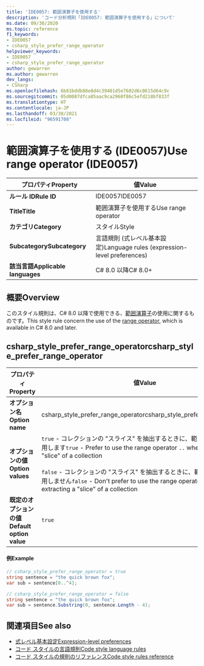 ```yaml
---
title: 'IDE0057: 範囲演算子を使用する'
description: 'コード分析規則「IDE0057: 範囲演算子を使用する」について'
ms.date: 09/30/2020
ms.topic: reference
f1_keywords:
- IDE0057
- csharp_style_prefer_range_operator
helpviewer_keywords:
- IDE0057
- csharp_style_prefer_range_operator
author: gewarren
ms.author: gewarren
dev_langs:
- CSharp
ms.openlocfilehash: 6b81bddb88e8d4c39401d5e7602d6c0615d64c9c
ms.sourcegitcommit: 05d0087dfca85aac9ca2960f86c5efd218bf833f
ms.translationtype: HT
ms.contentlocale: ja-JP
ms.lasthandoff: 03/30/2021
ms.locfileid: "96591708"
---
```

# <a name="use-range-operator-ide0057"></a><span data-ttu-id="964e3-103">範囲演算子を使用する (IDE0057)</span><span class="sxs-lookup"><span data-stu-id="964e3-103">Use range operator (IDE0057)</span></span>

|<span data-ttu-id="964e3-104">プロパティ</span><span class="sxs-lookup"><span data-stu-id="964e3-104">Property</span></span>|<span data-ttu-id="964e3-105">値</span><span class="sxs-lookup"><span data-stu-id="964e3-105">Value</span></span>|
|-|-|
| <span data-ttu-id="964e3-106">**ルール ID**</span><span class="sxs-lookup"><span data-stu-id="964e3-106">**Rule ID**</span></span> | <span data-ttu-id="964e3-107">IDE0057</span><span class="sxs-lookup"><span data-stu-id="964e3-107">IDE0057</span></span> |
| <span data-ttu-id="964e3-108">**Title**</span><span class="sxs-lookup"><span data-stu-id="964e3-108">**Title**</span></span> | <span data-ttu-id="964e3-109">範囲演算子を使用する</span><span class="sxs-lookup"><span data-stu-id="964e3-109">Use range operator</span></span> |
| <span data-ttu-id="964e3-110">**カテゴリ**</span><span class="sxs-lookup"><span data-stu-id="964e3-110">**Category**</span></span> | <span data-ttu-id="964e3-111">スタイル</span><span class="sxs-lookup"><span data-stu-id="964e3-111">Style</span></span> |
| <span data-ttu-id="964e3-112">**Subcategory**</span><span class="sxs-lookup"><span data-stu-id="964e3-112">**Subcategory**</span></span> | <span data-ttu-id="964e3-113">言語規則 (式レベル基本設定)</span><span class="sxs-lookup"><span data-stu-id="964e3-113">Language rules (expression-level preferences)</span></span> |
| <span data-ttu-id="964e3-114">**該当言語**</span><span class="sxs-lookup"><span data-stu-id="964e3-114">**Applicable languages**</span></span> | <span data-ttu-id="964e3-115">C# 8.0 以降</span><span class="sxs-lookup"><span data-stu-id="964e3-115">C# 8.0+</span></span> |

## <a name="overview"></a><span data-ttu-id="964e3-116">概要</span><span class="sxs-lookup"><span data-stu-id="964e3-116">Overview</span></span>

<span data-ttu-id="964e3-117">このスタイル規則は、C# 8.0 以降で使用できる、[範囲演算子](../../../csharp/language-reference/operators/member-access-operators.md#range-operator-)の使用に関するものです。</span><span class="sxs-lookup"><span data-stu-id="964e3-117">This style rule concern the use of the [range operator](../../../csharp/language-reference/operators/member-access-operators.md#range-operator-), which is available in C# 8.0 and later.</span></span>

## <a name="csharp_style_prefer_range_operator"></a><span data-ttu-id="964e3-118">csharp_style_prefer_range_operator</span><span class="sxs-lookup"><span data-stu-id="964e3-118">csharp_style_prefer_range_operator</span></span>

|<span data-ttu-id="964e3-119">プロパティ</span><span class="sxs-lookup"><span data-stu-id="964e3-119">Property</span></span>|<span data-ttu-id="964e3-120">値</span><span class="sxs-lookup"><span data-stu-id="964e3-120">Value</span></span>|
|-|-|
| <span data-ttu-id="964e3-121">**オプション名**</span><span class="sxs-lookup"><span data-stu-id="964e3-121">**Option name**</span></span> | <span data-ttu-id="964e3-122">csharp_style_prefer_range_operator</span><span class="sxs-lookup"><span data-stu-id="964e3-122">csharp_style_prefer_range_operator</span></span>
| <span data-ttu-id="964e3-123">**オプションの値**</span><span class="sxs-lookup"><span data-stu-id="964e3-123">**Option values**</span></span> | <span data-ttu-id="964e3-124">`true` - コレクションの "スライス" を抽出するときに、範囲演算子 `..` を使用します</span><span class="sxs-lookup"><span data-stu-id="964e3-124">`true` - Prefer to use the range operator `..` when extracting a "slice" of a collection</span></span><br /><br /><span data-ttu-id="964e3-125">`false` - コレクションの "スライス" を抽出するときに、範囲演算子 `..` を使用しません</span><span class="sxs-lookup"><span data-stu-id="964e3-125">`false` - Don't prefer to use the range operator `..` when extracting a "slice" of a collection</span></span> |
| <span data-ttu-id="964e3-126">**既定のオプションの値**</span><span class="sxs-lookup"><span data-stu-id="964e3-126">**Default option value**</span></span> | `true` |

#### <a name="example"></a><span data-ttu-id="964e3-127">例</span><span class="sxs-lookup"><span data-stu-id="964e3-127">Example</span></span>

```csharp
// csharp_style_prefer_range_operator = true
string sentence = "the quick brown fox";
var sub = sentence[0..^4];

// csharp_style_prefer_range_operator = false
string sentence = "the quick brown fox";
var sub = sentence.Substring(0, sentence.Length - 4);
```

## <a name="see-also"></a><span data-ttu-id="964e3-128">関連項目</span><span class="sxs-lookup"><span data-stu-id="964e3-128">See also</span></span>

- [<span data-ttu-id="964e3-129">式レベル基本設定</span><span class="sxs-lookup"><span data-stu-id="964e3-129">Expression-level preferences</span></span>](expression-level-preferences.md)
- [<span data-ttu-id="964e3-130">コード スタイルの言語規則</span><span class="sxs-lookup"><span data-stu-id="964e3-130">Code style language rules</span></span>](language-rules.md)
- [<span data-ttu-id="964e3-131">コード スタイルの規則のリファレンス</span><span class="sxs-lookup"><span data-stu-id="964e3-131">Code style rules reference</span></span>](index.md)
